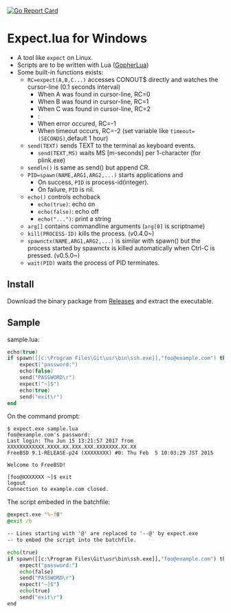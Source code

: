 [![Go Report Card](https://goreportcard.com/badge/github.com/hymkor/expect)](https://goreportcard.com/report/github.com/hymkor/expect)

Expect.lua for Windows
======================

- A tool like `expect` on Linux.
- Scripts are to be written with Lua ([GopherLua](https://github.com/yuin/gopher-lua))
- Some built-in functions exists:
    - `RC=expect(A,B,C...)` accesses CONOUT$ directly and watches the cursor-line (0.1 seconds interval)
        - When A was found in cursor-line, RC=0
        - When B was found in cursor-line, RC=1
        - When C was found in cursor-line, RC=2
        - :
        - When error occured, RC=-1
        - When timeout occurs, RC=-2 (set variable like `timeout=(SECONDS)`,default 1 hour)
    - `send(TEXT)` sends TEXT to the terminal as keyboard events.
        - `send(TEXT,MS)` waits MS [m-seconds] per 1-character (for plink.exe)
    - `sendln()` is same as send() but append CR.
    - `PID=spawn(NAME,ARG1,ARG2,...)` starts applications and
        - On success, `PID` is process-id(integer).
        - On failure, `PID` is nil.
    - `echo()` controls echoback
        - `echo(true)`: echo on
        - `echo(false)`: echo off
        - `echo("...")`: print a string
    - `arg[]` contains commandline arguments (`arg[0]` is scriptname)
    - `kill(PROCESS-ID)` kills the process. (v0.4.0~)
    - `spawnctx(NAME,ARG1,ARG2,...)` is similar with spawn() but the process started by spawnctx is killed automatically when Ctrl-C is pressed. (v0.5.0~)
    - `wait(PID)` waits the process of PID terminates.

Install
-------

Download the binary package from [Releases](https://github.com/hymkor/expect/releases) and extract the executable.

Sample
------

sample.lua:

```sample.lua
echo(true)
if spawn([[c:\Program Files\Git\usr\bin\ssh.exe]],"foo@example.com") then
    expect("password:")
    echo(false)
    send("PASSWORD\r")
    expect("~]$")
    echo(true)
    send("exit\r")
end
```

On the command prompt:

```console
$ expect.exe sample.lua
foo@example.com's password:
Last login: Thu Jun 15 13:21:57 2017 from XXXXXXXXXXXX.XXXX.XX.XXX.XXX.XXXXXXX.XX.XX
FreeBSD 9.1-RELEASE-p24 (XXXXXXXX) #0: Thu Feb  5 10:03:29 JST 2015

Welcome to FreeBSD!

[foo@XXXXXXX ~]$ exit
logout
Connection to example.com closed.
```

The script embeded in the batchfile:

```sample.cmd
@expect.exe "%~f0"
@exit /b

-- Lines starting with '@' are replaced to '--@' by expect.exe
-- to embed the script into the batchfile.

echo(true)
if spawn([[c:\Program Files\Git\usr\bin\ssh.exe]],"foo@example.com") then
    expect("password:")
    echo(false)
    send("PASSWORD\r")
    expect("~]$")
    echo(true)
    send("exit\r")
end
```
